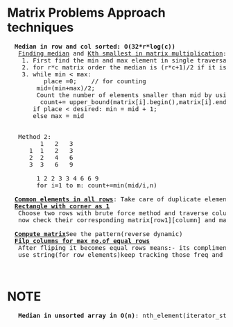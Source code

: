 # Matrix Problems Approach techniques 
  <pre>
  <b>Median in row and col sorted: O(32*r*log(c))</b>
   <a href="https://github.com/teja963/Advanced-DSA-and-CS-Theory/blob/master/Matrix/3.%20median.cpp">Finding median</a> and <a href="https://github.com/teja963/Advanced-DSA-and-CS-Theory/blob/master/Matrix/4.%20kth%20smallest%20in%20matrix%20multiplication.cpp">Kth smallest in matrix multiplication</a></b>: Need to update
    1. First find the min and max element in single traversal
    2. for r*c matrix order the median is (r*c+1)/2 if it is arranged in sorted order, so the desired place is (r*c+1)/2
    3. while min < max:
          place =0;    // for counting 
        mid=(min+max)/2;
        Count the number of elements smaller than mid by using upperbound which takes log(c) time for each row
         count+= upper_bound(matrix[i].begin(),matrix[i].end(), mid) -matrix[i].begin()
       if place < desired: min = mid + 1;
       else max = mid
       
       
   Method 2:
         1   2   3
      1  1   2   3
      2  2   4   6
      3  3   6   9
      
        1 2 2 3 3 4 6 6 9
        for i=1 to m: count+=min(mid/i,n)
  
  <b><a href="https://github.com/teja963/Advanced-DSA-and-CS-Theory/blob/master/Matrix/8.%20Common%20elements%20all%20rows.cpp">Common elements in all rows</a></b>: Take care of duplicate elements case
  <b><a href="https://github.com/teja963/Advanced-DSA-and-CS-Theory/blob/master/Matrix/11.%20Find%20Rectangle%20with%20corner%20as%201.cpp">Rectangle with corner as 1</a></b>
   Choose two rows with brute force method and traverse column
   now check their corresponding matrix[row1][column] and matrxi[row2][column] is 1
   
  <b><a href="https://github.com/teja963/Advanced-DSA-and-CS-Theory/blob/master/Matrix/13.%20Compute%20Matrix.cpp">Compute matrix</a></b>See the pattern(reverse dynamic)
  <b><a href="https://github.com/teja963/Advanced-DSA-and-CS-Theory/blob/master/Matrix/14.%20Filp%20columns%20for%20max%20no.of%20equal%20rows.cpp">Filp columns for max no.of equal rows</a></b>
   After fliping it becomes equal rows means:- its compliment right
   use string(for row elements)keep tracking those freq and its compliment
    
   </pre> 
      
# NOTE
  <pre>
   <b>Median in unsorted array in O(n)</b>: nth_element(iterator_start, iterator_rearrange_position, iterator_end)
  </pre>

